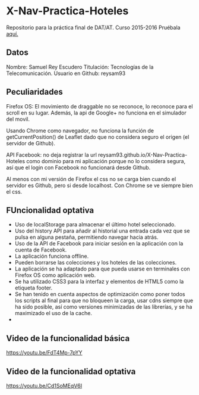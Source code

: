 # X-Nav-Practica-Hoteles
Repositorio para la práctica final de DAT/AT. Curso 2015-2016
Pruébala <a href='http://reysam93.github.io/X-Nav-Practica-Hoteles/'>aquí.</a>

## Datos
Nombre: Samuel Rey Escudero
Titulación: Tecnologías de la Telecomunicación.
Usuario en Github: reysam93

## Peculiaridades
Firefox OS: El movimiento de draggable no se reconoce, lo reconoce para el scroll en su lugar. Además, la api de Google+ no funciona en el simulador del movil.

Usando Chrome como navegador, no funciona la función de getCurrentPosition() de Leaflet dado que no considera seguro el origen (el servidor de Github).

API Facebook: no deja registrar la url reysam93.github.io/X-Nav-Practica-Hoteles como dominio para mi aplicación porque no lo considera segura, así que el login con Facebook no funcionará desde Github.

Al menos con mi versión de Firefox el css no se carga bien cuando el servidor es Github, pero si desde localhost. Con Chrome se ve siempre bien el css.

## FUncionalidad optativa
* Uso de localStorage para almacenar el último hotel seleccionado.
* Uso del history API para añadir al historial una entrada cada vez que se pulsa en alguna pestaña, permitiendo navegar hacia atrás.
* Uso de la API de Facebook para iniciar sesión en la aplicación con la cuenta de Facebook.
* La aplicación funciona offline.
* Pueden borrarse las colecciones y los hoteles de las colecciones.
* La aplicación se ha adaptado para que pueda usarse en terminales con Firefox OS como aplicación web.
* Se ha utilizado CSS3 para la interfaz y elementos de HTML5 como la etiqueta footer.
* Se han tenido en cuenta aspectos de optimización como poner todos los scripts al final para que no bloqueen la carga, usar cdns siempre que ha sido posible, así como versiones minimizadas de las librerías, y se ha maximizado el uso de la cache.
* 
## Video de la funcionalidad básica
<a href='https://youtu.be/FdT4Mp-7pYY'>https://youtu.be/FdT4Mp-7pYY</a>

## Video de la funcionalidad optativa
<a href='https://youtu.be/Cd1SoMEqV6I'>https://youtu.be/Cd1SoMEqV6I</a>
